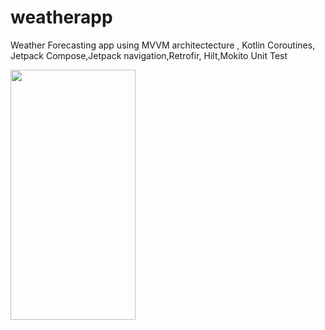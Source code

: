 # weatherapp
 Weather Forecasting app using MVVM architectecture , Kotlin Coroutines, Jetpack Compose,Jetpack navigation,Retrofir, Hilt,Mokito Unit Test
 
 <img src="[https://your-image-url.type](https://user-images.githubusercontent.com/2536037/227161146-7b5bc358-a280-450a-9bbd-d1d0c5758a82.png)" width="200" height="400">

